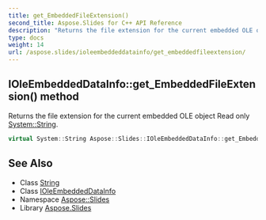 ```yaml
---
title: get_EmbeddedFileExtension()
second_title: Aspose.Slides for C++ API Reference
description: "Returns the file extension for the current embedded OLE object Read only System::String."
type: docs
weight: 14
url: /aspose.slides/ioleembeddeddatainfo/get_embeddedfileextension/
---
```

## IOleEmbeddedDataInfo::get_EmbeddedFileExtension() method


Returns the file extension for the current embedded OLE object Read only [System::String](../../../system/string/).

```cpp
virtual System::String Aspose::Slides::IOleEmbeddedDataInfo::get_EmbeddedFileExtension()=0
```

## See Also

* Class [String](../../../system/string/)
* Class [IOleEmbeddedDataInfo](../)
* Namespace [Aspose::Slides](../../)
* Library [Aspose.Slides](../../../)